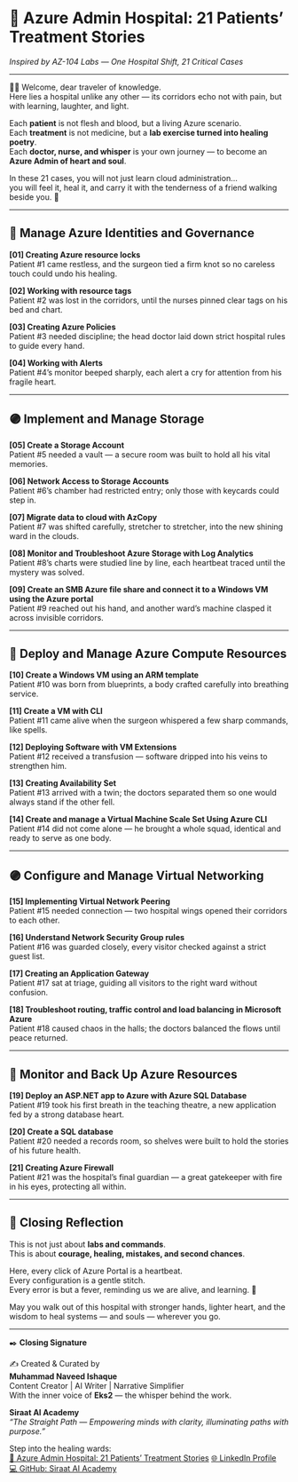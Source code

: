 # 🏥 Azure Admin Hospital: 21 Patients’ Treatment Stories  
*Inspired by AZ-104 Labs — One Hospital Shift, 21 Critical Cases*  

---

🌸✨ Welcome, dear traveler of knowledge.  
Here lies a hospital unlike any other — its corridors echo not with pain, but with learning, laughter, and light.  

Each **patient** is not flesh and blood, but a living Azure scenario.  
Each **treatment** is not medicine, but a **lab exercise turned into healing poetry**.  
Each **doctor, nurse, and whisper** is your own journey — to become an **Azure Admin of heart and soul**.  

In these 21 cases, you will not just learn cloud administration…  
you will feel it, heal it, and carry it with the tenderness of a friend walking beside you. 🌷  

---

## 🔵 Manage Azure Identities and Governance  

**[01] Creating Azure resource locks**  
Patient #1 came restless, and the surgeon tied a firm knot so no careless touch could undo his healing.  

**[02] Working with resource tags**  
Patient #2 was lost in the corridors, until the nurses pinned clear tags on his bed and chart.  

**[03] Creating Azure Policies**  
Patient #3 needed discipline; the head doctor laid down strict hospital rules to guide every hand.  

**[04] Working with Alerts**  
Patient #4’s monitor beeped sharply, each alert a cry for attention from his fragile heart.  

---

## 🟣 Implement and Manage Storage  

**[05] Create a Storage Account**  
Patient #5 needed a vault — a secure room was built to hold all his vital memories.  

**[06] Network Access to Storage Accounts**  
Patient #6’s chamber had restricted entry; only those with keycards could step in.  

**[07] Migrate data to cloud with AzCopy**  
Patient #7 was shifted carefully, stretcher to stretcher, into the new shining ward in the clouds.  

**[08] Monitor and Troubleshoot Azure Storage with Log Analytics**  
Patient #8’s charts were studied line by line, each heartbeat traced until the mystery was solved.  

**[09] Create an SMB Azure file share and connect it to a Windows VM using the Azure portal**  
Patient #9 reached out his hand, and another ward’s machine clasped it across invisible corridors.  

---

## 🔵 Deploy and Manage Azure Compute Resources  

**[10] Create a Windows VM using an ARM template**  
Patient #10 was born from blueprints, a body crafted carefully into breathing service.  

**[11] Create a VM with CLI**  
Patient #11 came alive when the surgeon whispered a few sharp commands, like spells.  

**[12] Deploying Software with VM Extensions**  
Patient #12 received a transfusion — software dripped into his veins to strengthen him.  

**[13] Creating Availability Set**  
Patient #13 arrived with a twin; the doctors separated them so one would always stand if the other fell.  

**[14] Create and manage a Virtual Machine Scale Set Using Azure CLI**  
Patient #14 did not come alone — he brought a whole squad, identical and ready to serve as one body.  

---

## 🟣 Configure and Manage Virtual Networking  

**[15] Implementing Virtual Network Peering**  
Patient #15 needed connection — two hospital wings opened their corridors to each other.  

**[16] Understand Network Security Group rules**  
Patient #16 was guarded closely, every visitor checked against a strict guest list.  

**[17] Creating an Application Gateway**  
Patient #17 sat at triage, guiding all visitors to the right ward without confusion.  

**[18] Troubleshoot routing, traffic control and load balancing in Microsoft Azure**  
Patient #18 caused chaos in the halls; the doctors balanced the flows until peace returned.  

---

## 🔵 Monitor and Back Up Azure Resources  

**[19] Deploy an ASP.NET app to Azure with Azure SQL Database**  
Patient #19 took his first breath in the teaching theatre, a new application fed by a strong database heart.  

**[20] Create a SQL database**  
Patient #20 needed a records room, so shelves were built to hold the stories of his future health.  

**[21] Creating Azure Firewall**  
Patient #21 was the hospital’s final guardian — a great gatekeeper with fire in his eyes, protecting all within.  

---

## 🌼 Closing Reflection  

This is not just about **labs and commands**.  
This is about **courage, healing, mistakes, and second chances**.  

Here, every click of Azure Portal is a heartbeat.  
Every configuration is a gentle stitch.  
Every error is but a fever, reminding us we are alive, and learning. 🌸  

May you walk out of this hospital with stronger hands, lighter heart, and the wisdom to heal systems — and souls — wherever you go.  

---

✒️ **Closing Signature**  

✍️ Created & Curated by  
**Muhammad Naveed Ishaque**  
Content Creator | AI Writer | Narrative Simplifier  
With the inner voice of **Eks2** — the whisper behind the work.  

**Siraat AI Academy**  
*“The Straight Path — Empowering minds with clarity, illuminating paths with purpose.”*  

Step into the healing wards:  
[🏥 Azure Admin Hospital: 21 Patients’ Treatment Stories](https://github.com/siraat-ai-academy/21patients-az104-admin-hospital) 
[🌐 LinkedIn Profile](https://lnkd.in/dquwuE-5)  
[💻 GitHub: Siraat AI Academy](https://github.com/siraat-ai-academy)  
